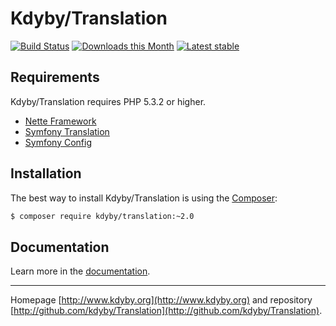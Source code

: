 Kdyby/Translation
======

[![Build Status](https://travis-ci.org/Kdyby/Translation.svg?branch=master)](https://travis-ci.org/Kdyby/Translation)
[![Downloads this Month](https://img.shields.io/packagist/dm/kdyby/translation.svg)](https://packagist.org/packages/kdyby/translation)
[![Latest stable](https://img.shields.io/packagist/v/kdyby/translation.svg)](https://packagist.org/packages/kdyby/translation)


Requirements
------------

Kdyby/Translation requires PHP 5.3.2 or higher.

- [Nette Framework](https://github.com/nette/nette)
- [Symfony Translation](https://github.com/symfony/translation)
- [Symfony Config](https://github.com/symfony/config)


Installation
------------

The best way to install Kdyby/Translation is using the [Composer](http://getcomposer.org/):

```sh
$ composer require kdyby/translation:~2.0
```


Documentation
------------

Learn more in the [documentation](https://github.com/Kdyby/Translation/blob/master/docs/en/index.md).


-----

Homepage [http://www.kdyby.org](http://www.kdyby.org) and repository [http://github.com/kdyby/Translation](http://github.com/kdyby/Translation).
